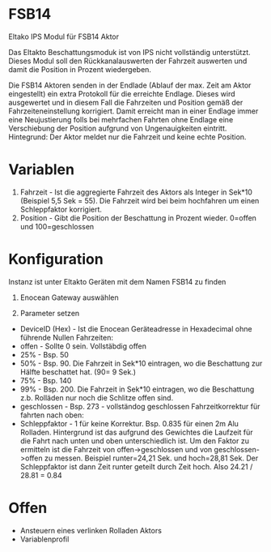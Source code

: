# FSB14
Eltako IPS Modul für FSB14 Aktor

Das Eltakto Beschattungsmoduk ist von IPS nicht vollständig unterstützt. Dieses Modul soll den Rückkanalauswerten der Fahrzeit auswerten und damit die Position in Prozent wiedergeben.

Die FSB14 Aktoren senden in der Endlade (Ablauf der max. Zeit am Aktor eingestellt) ein extra Protokoll für die erreichte Endlage. Dieses wird ausgewertet und in diesem Fall die Fahrzeiten und Position gemäß der Fahrzeiteneinstellung korrigiert. Damit erreicht man in einer Endlage immer eine Neujustierung folls bei mehrfachen Fahrten ohne Endlage eine Verschiebung der Position aufgrund von Ungenauigkeiten eintritt. Hintegrund: Der Aktor meldet nur die Fahrzeit und keine echte Position.

# Variablen
1. Fahrzeit - Ist die aggregierte Fahrzeit des Aktors als Integer in Sek*10 (Beispiel 5,5 Sek = 55). Die Fahrzeit wird bei beim hochfahren um einen Schleppfaktor korrigiert.
2. Position - Gibt die Position der Beschattung in Prozent wieder. 0=offen und 100=geschlossen

# Konfiguration
Instanz ist unter Eltakto Geräten mit dem Namen FSB14 zu finden

1. Enocean Gateway auswählen

2. Parameter setzen
- DeviceID (Hex) - Ist die Enocean Geräteadresse in Hexadecimal ohne führende Nullen
Fahrzeiten:
- offen - Sollte 0 sein. Vollstäbdig offen
- 25% - Bsp. 50
- 50% - Bsp. 90. Die Fahrzeit in Sek*10 eintragen, wo die Beschattung zur Hälfte beschattet hat. (90= 9 Sek.)
- 75% - Bsp. 140
- 99% - Bsp. 200. Die Fahrzeit in Sek*10 eintragen, wo die Beschattung z.b. Rolläden nur noch die Schlitze offen sind.
- geschlossen - Bsp. 273 - vollständog geschlossen
Fahrzeitkorrektur für fahrten nach oben:
- Schleppfaktor - 1 für keine Korrektur. Bsp. 0.835 für einen 2m Alu Rolladen. Hintergrund ist das aufgrund des Gewichtes die Laufzeit für die Fahrt nach unten und oben unterschiedlich ist. Um den Faktor zu ermitteln ist die Fahrzeit von offen->geschlossen und von geschlossen->offen zu messen. Beispiel runter=24,21 Sek. und hoch=28,81 Sek. Der Schleppfaktor ist dann Zeit runter geteilt durch Zeit hoch. Also 24.21 / 28.81 = 0.84


# Offen
- Ansteuern eines verlinken Rolladen Aktors
- Variablenprofil
